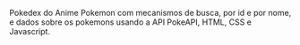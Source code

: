 Pokedex do Anime Pokemon com mecanismos de busca, por id e por nome, e dados sobre os pokemons usando a API PokeAPI, HTML, CSS e Javascript.